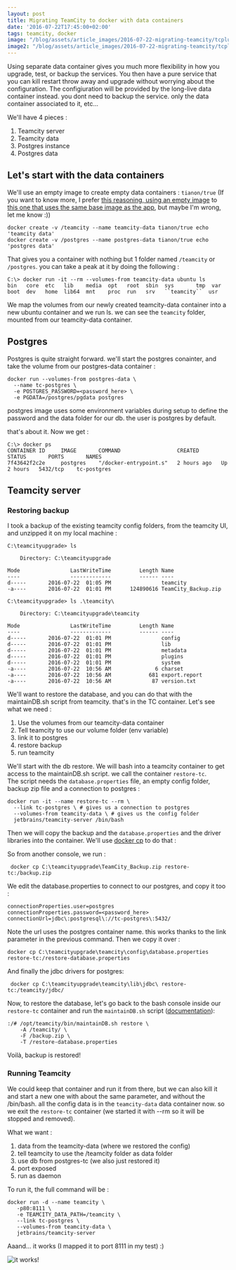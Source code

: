 ```yaml
---
layout: post
title: Migrating TeamCity to docker with data containers
date: '2016-07-22T17:45:00+02:00'
tags: teamcity, docker
image: "/blog/assets/article_images/2016-07-22-migrating-teamcity/tcplusdocker.png"
image2: "/blog/assets/article_images/2016-07-22-migrating-teamcity/tcplusdocker.png"
---
```

Using separate data container gives you much more flexibility in how you upgrade, test, or backup the services. You then have a pure service that you can kill restart throw away and upgrade without worrying about the configuration. The configiuration will be provided by the long-live data container instead.
you dont need to backup the service. only the data container associated to it, etc...

We'll have 4 pieces :  

 1. Teamcity server  
 2. Teamcity data  
 3. Postgres instance  
 4. Postgres data  

## Let's start with the data containers

We'll use an empty image to create empty data containers : `tianon/true`
(If you want to know more, I prefer [this reasoning, using an empty image](http://jdemarks.azurewebsites.net/2015/04/1083/) to [this one that uses the same base image as the app](http://container42.com/2014/11/18/data-only-container-madness/), but maybe I'm wrong, let me know :))  

    docker create -v /teamcity --name teamcity-data tianon/true echo 'teamcity data'
    docker create -v /postgres --name postgres-data tianon/true echo 'postgres data'

That gives you a container with nothing but 1 folder named `/teamcity` or `/postgres`.
you can take a peak at it by doing the following :

    C:\> docker run -it --rm --volumes-from teamcity-data ubuntu ls
    bin   core  etc   lib    media  opt   root  sbin  sys       tmp  var
    boot  dev   home  lib64  mnt    proc  run   srv   ``teamcity``  usr

We map the volumes from our newly created teamcity-data container into a new ubuntu container and we run ls. we can see the `teamcity` folder, mounted from our teamcity-data container.  

## Postgres

Postgres is quite straight forward. we'll start the postgres conainter, and take the volume from our postgres-data container :

    docker run --volumes-from postgres-data \
      --name tc-postgres \
      -e POSTGRES_PASSWORD=<password_here> \
      -e PGDATA=/postgres/pgdata postgres

postgres image uses some environment variables during setup to define the password and the data folder for our db. the user is postgres by default.

that's about it. Now we get :

    C:\> docker ps
    CONTAINER ID     IMAGE       COMMAND                  CREATED       STATUS       PORTS       NAMES
    7f43642f2c2e     postgres    "/docker-entrypoint.s"   2 hours ago   Up 2 hours   5432/tcp    tc-postgres


## Teamcity server

### Restoring backup

I took a backup of the existing teamcity config folders, from the teamcity UI, and unzipped it on my local machine :

    C:\teamcityupgrade> ls

        Directory: C:\teamcityupgrade

    Mode                LastWriteTime         Length Name
    ----                -------------         ------ ----
    d-----       2016-07-22  01:05 PM                teamcity
    -a----       2016-07-22  01:01 PM      124890616 TeamCity_Backup.zip

    C:\teamcityupgrade> ls .\teamcity\

        Directory: C:\teamcityupgrade\teamcity

    Mode                LastWriteTime         Length Name
    ----                -------------         ------ ----
    d-----       2016-07-22  01:01 PM                config
    d-----       2016-07-22  01:01 PM                lib
    d-----       2016-07-22  01:01 PM                metadata
    d-----       2016-07-22  01:01 PM                plugins
    d-----       2016-07-22  01:01 PM                system
    -a----       2016-07-22  10:56 AM              6 charset
    -a----       2016-07-22  10:56 AM            681 export.report
    -a----       2016-07-22  10:56 AM             87 version.txt

We'll want to restore the database, and you can do that with the maintainDB.sh script from teamcity. that's in the TC container. Let's see what we need :

 1. Use the volumes from our teamcity-data container
 2. Tell teamcity to use our volume folder (env variable)
 3. link it to postgres
 4. restore backup
 6. run teamcity

We'll start with the db restore. We will bash into a teamcity container to get access to the maintainDB.sh script. we call the container `restore-tc`.  
The script needs the `database.properties` file, an empty config folder, backup zip file and a connection to postgres :

    docker run -it --name restore-tc --rm \
      --link tc-postgres \ # gives us a connection to postgres
      --volumes-from teamcity-data \ # gives us the config folder
      jetbrains/teamcity-server /bin/bash

Then we will copy the backup and the `database.properties` and the driver libraries into the container. We'll use [docker cp](https://docs.docker.com/engine/reference/commandline/cp/) to do that :

So from another console, we run :

     docker cp C:\teamcityupgrade\TeamCity_Backup.zip restore-tc:/backup.zip

We edit the database.properties to connect to our postgres, and copy it too :

    connectionProperties.user=postgres
    connectionProperties.password=<password_here>
    connectionUrl=jdbc\:postgresql\://tc-postgres\:5432/  

Note the url uses the postgres container name. this works thanks to the link parameter in the previous command.
Then we copy it over :

    docker cp C:\teamcityupgrade\teamcity\config\database.properties restore-tc:/restore-database.properties

And finally the jdbc drivers for postgres:

     docker cp C:\teamcityupgrade\teamcity\lib\jdbc\ restore-tc:/teamcity/jdbc/

Now, to restore the database, let's go back to the bash console inside our `restore-tc` container and run the `maintainDB.sh` script ([documentation](https://confluence.jetbrains.com/display/TCD9/Restoring+TeamCity+Data+from+Backup#RestoringTeamCityDatafromBackup-Performingfullrestore)):

    :/# /opt/teamcity/bin/maintainDB.sh restore \
        -A /teamcity/ \
        -F /backup.zip \
        -T /restore-database.properties

Voilà, backup is restored!

### Running Teamcity

We could keep that container and run it from there, but we can also kill it and start a new one with about the same parameter, and without the /bin/bash.
all the config data is in the `teamcity-data` data container now.
so we exit the `restore-tc` container (we started it with --rm so it will be stopped and removed).

What we want :  

 1. data from the teamcity-data (where we restored the config)
 2. tell teamcity to use the /teamcity folder as data folder
 2. use db from postgres-tc (we also just restored it)
 3. port exposed
 4. run as daemon

To run it, the full command will be :  

    docker run -d --name teamcity \
       -p80:8111 \
       -e TEAMCITY_DATA_PATH=/teamcity \
       --link tc-postgres \
       --volumes-from teamcity-data \
       jetbrains/teamcity-server

Aaand... it works (I mapped it to port 8111 in my test) :)

![it works!](/blog/assets/article_images/2016-07-22-migrating-teamcity/tc-works.png)
